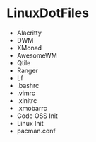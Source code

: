 # LinuxDotFiles

- Alacritty
- DWM
- XMonad
- AwesomeWM
- Qtile 
- Ranger
- Lf
- .bashrc
- .vimrc
- .xinitrc
- .xmobarrc
- Code OSS Init
- Linux Init
- pacman.conf 
